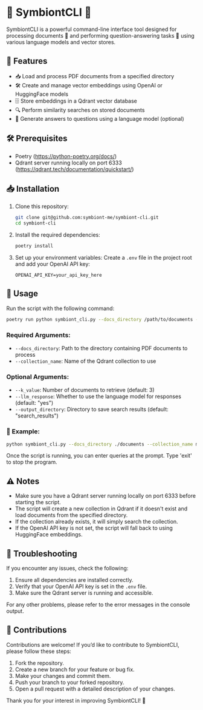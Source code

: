 # 🌟 SymbiontCLI 🌟

SymbiontCLI is a powerful command-line interface tool designed for processing documents 📄 and performing question-answering tasks 🧠 using various language models and vector stores.

## 🚀 Features

- 📥 Load and process PDF documents from a specified directory
- 🛠️ Create and manage vector embeddings using OpenAI or HuggingFace models
- 🗄️ Store embeddings in a Qdrant vector database
- 🔍 Perform similarity searches on stored documents
- 🤖 Generate answers to questions using a language model (optional)

## 🛠️ Prerequisites

- Poetry (https://python-poetry.org/docs/)
- Qdrant server running locally on port 6333 (https://qdrant.tech/documentation/quickstart/)

## 📥 Installation

1. Clone this repository:
   ```bash
   git clone git@github.com:symbiont-me/symbiont-cli.git
   cd symbiont-cli
   ```

2. Install the required dependencies:
   ```bash
   poetry install
   ```

3. Set up your environment variables:
   Create a `.env` file in the project root and add your OpenAI API key:
   ```
   OPENAI_API_KEY=your_api_key_here
   ```

## 📖 Usage

Run the script with the following command:

```bash
poetry run python symbiont_cli.py --docs_directory /path/to/documents --collection_name your_collection_name [options]
```

### Required Arguments:

- `--docs_directory`: Path to the directory containing PDF documents to process
- `--collection_name`: Name of the Qdrant collection to use

### Optional Arguments:

- `--k_value`: Number of documents to retrieve (default: 3)
- `--llm_response`: Whether to use the language model for responses (default: "yes")
- `--output_directory`: Directory to save search results (default: "search_results")

### 📄 Example:

```bash
python symbiont_cli.py --docs_directory ./documents --collection_name my_collection --k_value 5 --llm_response yes
```

Once the script is running, you can enter queries at the prompt. Type 'exit' to stop the program.

## ⚠️ Notes

- Make sure you have a Qdrant server running locally on port 6333 before starting the script.
- The script will create a new collection in Qdrant if it doesn't exist and load documents from the specified directory.
- If the collection already exists, it will simply search the collection.
- If the OpenAI API key is not set, the script will fall back to using HuggingFace embeddings.

## 🐛 Troubleshooting

If you encounter any issues, check the following:

1. Ensure all dependencies are installed correctly.
2. Verify that your OpenAI API key is set in the `.env` file.
3. Make sure the Qdrant server is running and accessible.

For any other problems, please refer to the error messages in the console output.

## 💖 Contributions

Contributions are welcome! If you’d like to contribute to SymbiontCLI, please follow these steps:

1. Fork the repository.
2. Create a new branch for your feature or bug fix.
3. Make your changes and commit them.
4. Push your branch to your forked repository.
5. Open a pull request with a detailed description of your changes.

Thank you for your interest in improving SymbiontCLI! 🙌

